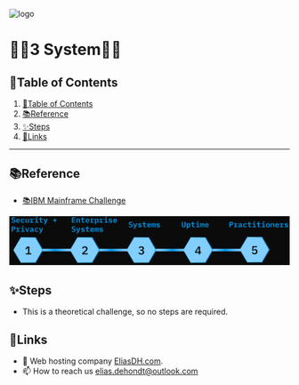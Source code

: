 ![logo](https://eliasdh.com/assets/media/images/logo-github.png)
# 💙🤍3 System🤍💙

## 📘Table of Contents

1. [📘Table of Contents](#📘table-of-contents)
2. [📚Reference](#📚reference)
3. [✨Steps](#✨steps)
4. [🔗Links](#🔗links)

---

## 📚Reference

- [📚IBM Mainframe Challenge](https://ibmzxplore-static.s3.eu-gb.cloud-object-storage.appdomain.cloud/Systems.pdf)

![IBM Concepts](/Images/IBM-Concepts.png)

## ✨Steps

- This is a theoretical challenge, so no steps are required.

## 🔗Links
- 👯 Web hosting company [EliasDH.com](https://eliasdh.com).
- 📫 How to reach us elias.dehondt@outlook.com